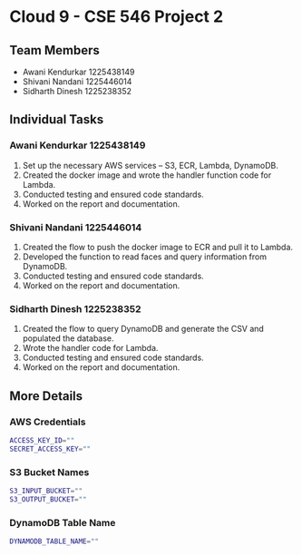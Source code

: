 # Cloud 9 - CSE 546 Project 2

## Team Members

- Awani Kendurkar 1225438149
- Shivani Nandani 1225446014
- Sidharth Dinesh 1225238352

## Individual Tasks

### Awani Kendurkar 1225438149

1. Set up the necessary AWS services – S3, ECR, Lambda, DynamoDB.
2. Created the docker image and wrote the handler function code for Lambda.
3. Conducted testing and ensured code standards.
4. Worked on the report and documentation.

### Shivani Nandani 1225446014

1. Created the flow to push the docker image to ECR and pull it to Lambda.
2. Developed the function to read faces and query information from DynamoDB.
3. Conducted testing and ensured code standards.
4. Worked on the report and documentation.

### Sidharth Dinesh 1225238352

1. Created the flow to query DynamoDB and generate the CSV and populated the database.
2. Wrote the handler code for Lambda.
3. Conducted testing and ensured code standards.
4. Worked on the report and documentation.

## More Details

### AWS Credentials

```bash
ACCESS_KEY_ID=""
SECRET_ACCESS_KEY=""
```

### S3 Bucket Names

```bash
S3_INPUT_BUCKET=""
S3_OUTPUT_BUCKET=""
```

### DynamoDB Table Name

```bash
DYNAMODB_TABLE_NAME=""
```
